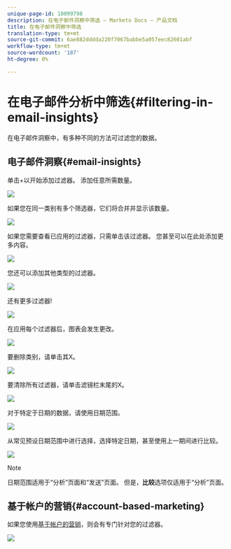 ```yaml
---
unique-page-id: 10099798
description: 在电子邮件洞察中筛选 — Marketo Docs — 产品文档
title: 在电子邮件洞察中筛选
translation-type: tm+mt
source-git-commit: 6ae882dddda220f7067babbe5a057eec82601abf
workflow-type: tm+mt
source-wordcount: '187'
ht-degree: 0%

---
```



# 在电子邮件分析中筛选{#filtering-in-email-insights}

在电子邮件洞察中，有多种不同的方法可过滤您的数据。

## 电子邮件洞察{#email-insights}

单击+以开始添加过滤器。 添加任意所需数量。

![](assets/one-2.png)

如果您在同一类别有多个筛选器，它们将合并并显示该数量。

![](assets/state.png)

如果您需要查看已应用的过滤器，只需单击该过滤器。 您甚至可以在此处添加更多内容。

![](assets/states.png)

您还可以添加其他类型的过滤器。

![](assets/os.png)

还有更多过滤器!

![](assets/more-filters.png)

在应用每个过滤器后，图表会发生更改。

![](assets/filtered-chart.png)

要删除类别，请单击其X。

![](assets/filter1.png)

要清除所有过滤器，请单击滤镜栏末尾的X。

![](assets/filter2.png)

对于特定于日期的数据，请使用日期范围。

![](assets/date-click.png)

从常见预设日期范围中进行选择，选择特定日期，甚至使用上一期间进行比较。

![](assets/date-range.png)

>[!NOTE]
>
>日期范围适用于“分析”页面和“发送”页面。 但是，**比较**&#x200B;选项仅适用于“分析”页面。

## 基于帐户的营销{#account-based-marketing}

如果您使用[基于帐户的营销](https://docs.marketo.com/display/DOCS/Account+Based+Marketing+Overview)，则会有专门针对您的过滤器。

![](assets/abm.png)

